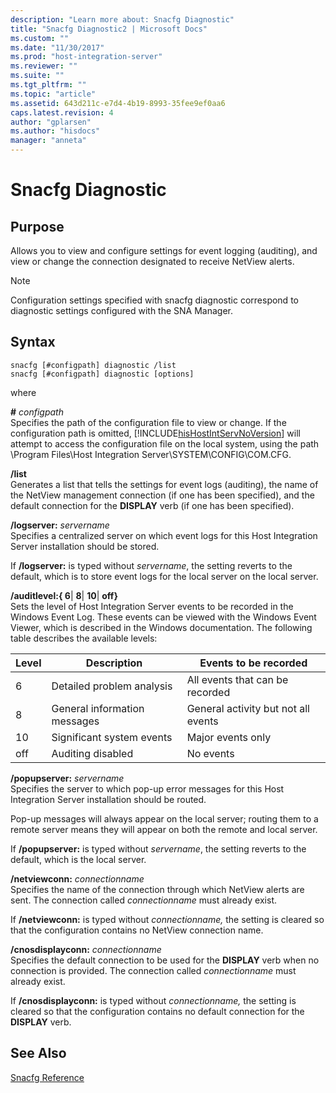 ```yaml
---
description: "Learn more about: Snacfg Diagnostic"
title: "Snacfg Diagnostic2 | Microsoft Docs"
ms.custom: ""
ms.date: "11/30/2017"
ms.prod: "host-integration-server"
ms.reviewer: ""
ms.suite: ""
ms.tgt_pltfrm: ""
ms.topic: "article"
ms.assetid: 643d211c-e7d4-4b19-8993-35fee9ef0aa6
caps.latest.revision: 4
author: "gplarsen"
ms.author: "hisdocs"
manager: "anneta"
---
```

# Snacfg Diagnostic
## Purpose  
 Allows you to view and configure settings for event logging (auditing), and view or change the connection designated to receive NetView alerts.  
  
> [!NOTE]
>  Configuration settings specified with snacfg diagnostic correspond to diagnostic settings configured with the SNA Manager.  
  
## Syntax  
  
```  
snacfg [#configpath] diagnostic /list  
snacfg [#configpath] diagnostic [options]  
```  
  
 where  
  
 **#** *configpath*  
 Specifies the path of the configuration file to view or change. If the configuration path is omitted, [!INCLUDE[hisHostIntServNoVersion](../includes/hishostintservnoversion-md.md)] will attempt to access the configuration file on the local system, using the path \Program Files\Host Integration Server\SYSTEM\CONFIG\COM.CFG.  
  
 **/list**  
 Generates a list that tells the settings for event logs (auditing), the name of the NetView management connection (if one has been specified), and the default connection for the **DISPLAY** verb (if one has been specified).  
  
 **/logserver:** *servername*  
 Specifies a centralized server on which event logs for this Host Integration Server installation should be stored.  
  
 If **/logserver:** is typed without *servername*, the setting reverts to the default, which is to store event logs for the local server on the local server.  
  
 **/auditlevel:{ 6**&#124; **8**&#124; **10**&#124; **off}**  
 Sets the level of Host Integration Server events to be recorded in the Windows Event Log. These events can be viewed with the Windows Event Viewer, which is described in the Windows documentation. The following table describes the available levels:  
  
|Level|Description|Events to be recorded|  
|-----------|-----------------|---------------------------|  
|6|Detailed problem analysis|All events that can be recorded|  
|8|General information messages|General activity but not all events|  
|10|Significant system events|Major events only|  
|off|Auditing disabled|No events|  
  
 **/popupserver:** *servername*  
 Specifies the server to which pop-up error messages for this Host Integration Server installation should be routed.  
  
 Pop-up messages will always appear on the local server; routing them to a remote server means they will appear on both the remote and local server.  
  
 If **/popupserver:** is typed without *servername*, the setting reverts to the default, which is the local server.  
  
 **/netviewconn:** *connectionname*  
 Specifies the name of the connection through which NetView alerts are sent. The connection called *connectionname* must already exist.  
  
 If **/netviewconn:** is typed without *connectionname,* the setting is cleared so that the configuration contains no NetView connection name.  
  
 **/cnosdisplayconn:** *connectionname*  
 Specifies the default connection to be used for the **DISPLAY** verb when no connection is provided. The connection called *connectionname* must already exist.  
  
 If **/cnosdisplayconn:** is typed without *connectionname,* the setting is cleared so that the configuration contains no default connection for the **DISPLAY** verb.  
  
## See Also  
 [Snacfg Reference](../core/snacfg-reference2.md)
